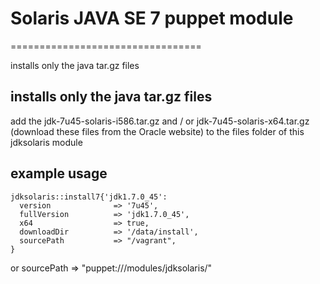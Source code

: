 # Solaris JAVA SE 7 puppet module
=================================

installs only the java tar.gz files


installs only the java tar.gz files
-----------------------------------

add the jdk-7u45-solaris-i586.tar.gz and / or jdk-7u45-solaris-x64.tar.gz (download these files from the Oracle website) to the files folder of this jdksolaris module

example usage
-------------

    jdksolaris::install7{'jdk1.7.0_45':
      version              => '7u45',
      fullVersion          => 'jdk1.7.0_45',
      x64                  => true,
      downloadDir          => '/data/install',
      sourcePath           => "/vagrant",
    }

or sourcePath => "puppet:///modules/jdksolaris/"


